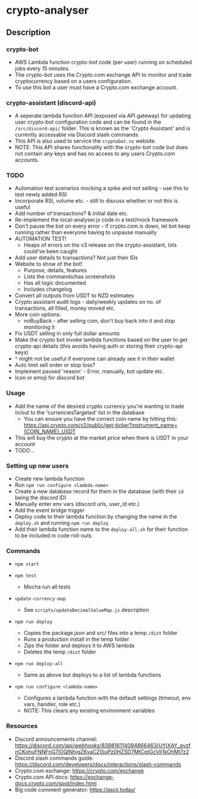 
# crypto-analyser

## Description

### crypto-bot
- AWS Lambda function crypto-bot code (per user) running on scheduled jobs every 15 minutes.
- The crypto-bot uses the Crypto.com exchange API to monitor and trade cryptocurrency based on a users configuration.
- To use this bot a user must have a Crypto.com exchange account.

### crypto-assistant (discord-api)
- A seperate lambda function API (exposed via API gateway) for updating user crypto-bot configuration
code and can be found in the `/src/discord-api/` folder. This is known as the 'Crypto Assistant' and is 
currently accessable via Discord slash commands.
- This API is also used to service the `cryptobot.nz` website.
- NOTE: This API shares functionality with the crypto-bot code but does not contain any keys and has no
access to any users Crypto.com accounts.


### TODO
- Automation test scenarios mocking a spike and not selling - use this to test newly added RSI
- Incorporate RSI, volume etc. - still to discuss whether or not this is useful
- Add number of transactions? & initial date etc.
- Re-implement the local-analyser.js code in a test/mock framework
- Don't pause the bot on every error - if crypto.com is down, let bot keep running rather than everyone having to unpause manually
- AUTOMATION TEST! 
	- Heaps of errors on the v3 release on the crypto-assistant, lots could've been caught
- Add user details to transactions? Not just their IDs
- Website to show of the bot!
	- Purpose, details, features
	- Lists the commands/has screenshots
	- Has all logic documented
	- Includes changelog
- Convert all outputs from USDT to NZD estimates
- Crypto assistant audit logs - daily/weekly updates on no. of transactions, all filled, money moved etc.
- More coin options:
	- noBuyBack - after selling coin, don't buy back into it and stop monitoring it
- Fix USDT selling in only full dollar amounts
- Make the crypto bot invoke lambda functions based on the user to get crypto-api details (this avoids having auth or storing their crypto-api keys)
- ^ might not be useful if everyone can already see it in their wallet
- Auto limit sell order or stop loss?
- Implement paused 'reason' - Error, manually, bot update etc.
- Icon or emoji for discord bot


### Usage
- Add the name of the desired crypto currency you're wanting to trade in/out to the 'currenciesTargeted' list in the database
    - You can ensure you have the correct coin name by hitting this: https://api.crypto.com/v2/public/get-ticker?instrument_name={COIN_NAME}_USDT
- This will buy the crypto at the market price when there is USDT in your account
- TODO ..


### Setting up new users
- Create new lambda function
- Run `npm run configure <lambda-name>`
- Create a new database record for them in the database (with their `id` being the discord ID)
- Manually enter env vars (discord urls, user_id etc.)
- Add the event bridge trigger
- Deploy code to their lambda function by changing the name in the `deploy.sh` and running `npm run deploy`
- Add their lambda function name to the `deploy-all.sh` for their function to be included in code roll-outs

### Commands
- `npm start`

- `npm test`
	- Mocha run all tests

- `update-currency-map`
	- See `scripts/updateDecimalValueMap.js` description

- `npm run deploy` 
	- Copies the package.json and src/ files into a temp `/dist` folder
	- Runs a production install in the temp folder
	- Zips the folder and deploys it to AWS lambda
	- Deletes the temp `/dist` folder

- `npm run deploy-all` 
	- Same as above but deploys to a list of lambda functions

- `npm run configure <lambda-name>`
	- Configures a lambda function with the default settings (timeout, env vars, handler, role etc.)
	- NOTE: This clears any existing environment variables

### Resources
- Discord announcements channel: https://discord.com/api/webhooks/839816114094866463/UYjXAY_evzfnCKohuFNNFnG7IOQlNhigZKvaCZ0juPz0HZSD7MtCptGcVIj1kOhMl7z2
- Discord slash commands guide: https://discord.com/developers/docs/interactions/slash-commands
- Crypto.com exchange: https://crypto.com/exchange
- Crypto.com API docs: https://exchange-docs.crypto.com/spot/index.html
- Big code comment generator: https://ascii.today/
